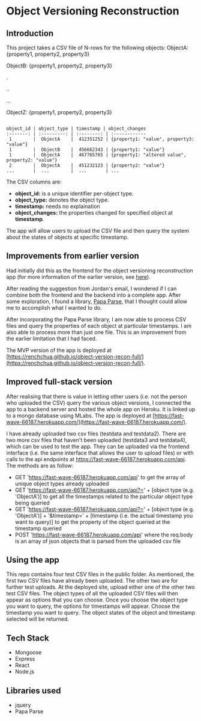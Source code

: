 # Object Versioning Reconstruction

## Introduction

This project takes a CSV file of N-rows for the following objects:
ObjectA: {property1, property2, property3}

ObjectB: {property1, property2, property3}

.

..

...

ObjectZ: {property1, property2, property3}

```

object_id | object_type | timestamp | object_changes
:-------: | :---------: | :--------: | :------------
 1        |  ObjectA    |  412351252 | {property1: "value", property3: "value"}
 1        |  ObjectB    |  456662343 | {property1: "value"}
 1        |  ObjectA    |  467765765 | {property1: "altered value", property2: "value"}
 2        |  ObjectA    |  451232123 | {property2: "value"}
...       |  ...        |  ...       | ...

```

The CSV columns are:

 - **object_id:** is a unique identifier per-object type.
 - **object_type:** denotes the object type.
 - **timestamp:** needs no explaination
 - **object_changes:** the properties changed for specified object at **timestamp**.

The app will allow users to upload the CSV file and then query the system about the states of objects at specific timestamp.

## Improvements from earlier version

Had initially did this as the frontend for the object versioning reconstruction app (for more information of the earlier version, see [here](https://github.com/RenchChua/object-version-recon-back)).

After reading the suggestion from Jordan's email, I wondered if I can combine both the frontend and the backend into a complete app. After some exploration, I found a library, [Papa Parse](http://papaparse.com/), that I thought could allow me to accomplish what I wanted to do.

After incorporating the Papa Parse library, I am now able to process CSV files and query the properties of each object at particular timestamps. I am also able to process more than just one file. This is an improvement from the earlier limitation that I had faced.

The MVP version of the app is deployed at [https://renchchua.github.io/object-version-recon-full/](https://renchchua.github.io/object-version-recon-full/).

## Improved full-stack version

After realising that there is value in letting other users (i.e. not the person who uploaded the CSV) query the various object versions, I connected the app to a backend server and hosted the whole app on Heroku. It is linked up to a mongo database using MLabs. The app is deployed at [https://fast-wave-66187.herokuapp.com/](https://fast-wave-66187.herokuapp.com/).

I have already uploaded two csv files (testdata and testdata2). There are two more csv files that haven't been uploaded (testdata3 and testdata4), which can be used to test the app. They can be uploaded via the frontend interface (i.e. the same interface that allows the user to upload files) or with calls to the api endpoints at https://fast-wave-66187.herokuapp.com/api. The methods are as follow:

  * GET 'https://fast-wave-66187.herokuapp.com/api' to get the array of unique object types already uploaded
  * GET 'https://fast-wave-66187.herokuapp.com/api?=' + [object type (e.g. 'ObjectA')] to get all the timestamps related to the particular object type being queried
  * GET 'https://fast-wave-66187.herokuapp.com/api?=' + [object type (e.g. 'ObjectA')] + '&timestamp=' + [timestamp (i.e. the actual timestamp you want to query)] to get the property of the object queried at the timestamp queried
  * POST 'https://fast-wave-66187.herokuapp.com/api' where the req.body is an array of json objects that is parsed from the uploaded csv file

## Using the app

This repo contains four test CSV files in the public folder. As mentioned, the first two CSV files have already been uploaded. The other two are for further test uploads. At the deployed site, upload either one of the other two test CSV files. The object types of all the uploaded CSV files will then appear as options that you can choose. Once you choose the object type you want to query, the options for timestamps will appear. Choose the timestamp you want to query. The object states of the object and timestamp selected will be returned.

## Tech Stack

 - Mongoose
 - Express
 - React
 - Node.js


## Libraries used
 - jquery
 - Papa Parse
